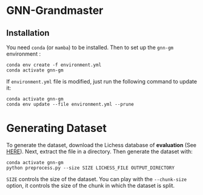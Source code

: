 # GNN-Grandmaster

## Installation

You need `conda` (or `mamba`) to be installed. Then to set up the `gnn-gm` environment :

```shell
conda env create -f environment.yml
conda activate gnn-gm
``` 

If `environment.yml` file is modified, just run the following command to update it:

```shell
conda activate gnn-gm
conda env update --file environment.yml --prune
```  

# Generating Dataset

To generate the dataset, download the Lichess database of **evaluation**
(See [HERE](https://database.lichess.org/#evals)). Next, extract the file in a directory.
Then generate the dataset with:

```shell
conda activate gnn-gm
python preprocess.py --size SIZE LICHESS_FILE OUTPUT_DIRECTORY
```

`SIZE` controls the size of the dataset. You can play with the `--chunk-size` option, it controls the size of the chunk
in which the dataset is split.